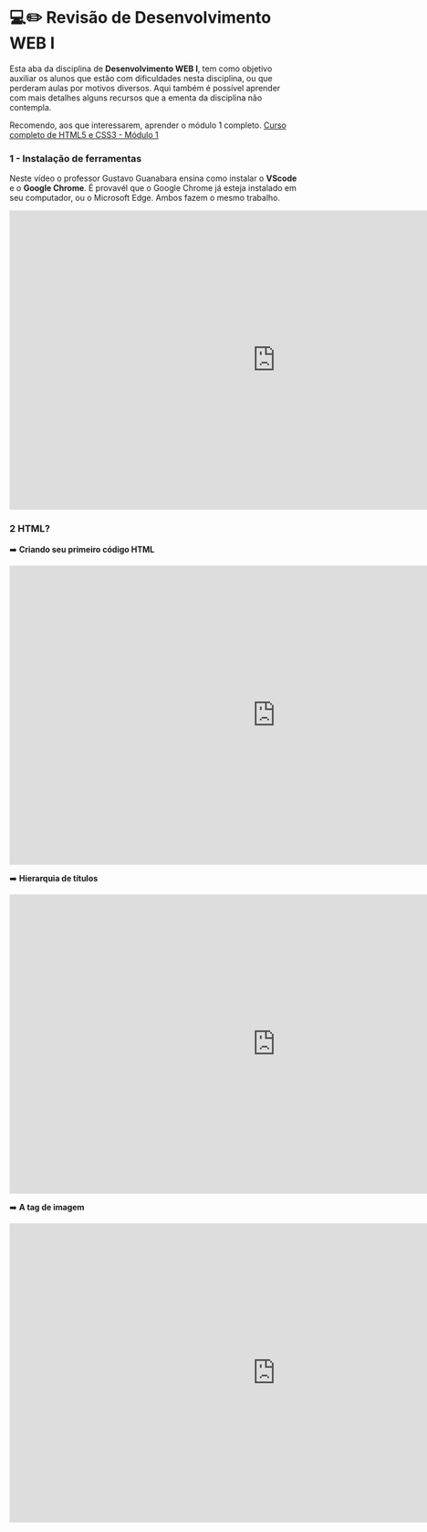 # 💻✏️ Revisão de Desenvolvimento WEB I

Esta aba da disciplina de **Desenvolvimento WEB I**, tem como objetivo auxiliar os alunos que estão com dificuldades nesta disciplina, ou que perderam aulas por motivos diversos. Aqui também é possível aprender com mais detalhes alguns recursos que a ementa da disciplina não contempla.

Recomendo, aos que interessarem, aprender o módulo 1 completo. [Curso completo de HTML5 e CSS3 - Módulo 1](http://https://www.youtube.com/playlist?list=PLHz_AreHm4dkZ9-atkcmcBaMZdmLHft8n "Curso completo de HTML5 e CSS3 - Módulo 1")

### 1 - Instalação de ferramentas

Neste vídeo o professor Gustavo Guanabara ensina como instalar o **VScode** e o **Google Chrome**. É provavél que o Google Chrome já esteja instalado em seu computador, ou o Microsoft Edge. Ambos fazem o mesmo trabalho. 

<iframe width="932" height="524" src="https://www.youtube.com/embed/UForX7ehChM?list=PLHz_AreHm4dkZ9-atkcmcBaMZdmLHft8n" title="Instalando todas as ferramentas - @Curso em Vídeo HTML5 e CSS3" frameborder="0" allow="accelerometer; autoplay; clipboard-write; encrypted-media; gyroscope; picture-in-picture; web-share" referrerpolicy="strict-origin-when-cross-origin" allowfullscreen></iframe>

### 2 HTML?

➡️ **Criando seu primeiro código HTML**

<iframe width="932" height="524" src="https://www.youtube.com/embed/E6CdIawPTh0?list=PLHz_AreHm4dkZ9-atkcmcBaMZdmLHft8n" title="Seu primeiro código HTML - @Curso em Vídeo HTML5 e CSS3" frameborder="0" allow="accelerometer; autoplay; clipboard-write; encrypted-media; gyroscope; picture-in-picture; web-share" referrerpolicy="strict-origin-when-cross-origin" allowfullscreen></iframe>

➡️ **Hierarquia de títulos**

<iframe width="932" height="524" src="https://www.youtube.com/embed/aiOEBhozEOg?list=PLHz_AreHm4dkZ9-atkcmcBaMZdmLHft8n" title="Hierarquia de Títulos - @Curso em Vídeo HTML5 e CSS3" frameborder="0" allow="accelerometer; autoplay; clipboard-write; encrypted-media; gyroscope; picture-in-picture; web-share" referrerpolicy="strict-origin-when-cross-origin" allowfullscreen></iframe>

➡️ **A tag de imagem**

<iframe width="932" height="524" src="https://www.youtube.com/embed/CwOmEetWMnU?list=PLHz_AreHm4dkZ9-atkcmcBaMZdmLHft8n" title="A tag img em HTML5 - @Curso em Vídeo HTML5 e CSS3" frameborder="0" allow="accelerometer; autoplay; clipboard-write; encrypted-media; gyroscope; picture-in-picture; web-share" referrerpolicy="strict-origin-when-cross-origin" allowfullscreen></iframe>